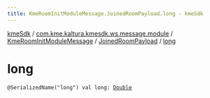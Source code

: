 ```yaml
---
title: KmeRoomInitModuleMessage.JoinedRoomPayload.long - kmeSdk
---
```


[kmeSdk](../../../index.html) / [com.kme.kaltura.kmesdk.ws.message.module](../../index.html) / [KmeRoomInitModuleMessage](../index.html) / [JoinedRoomPayload](index.html) / [long](./long.html)

# long

`@SerializedName("long") val long: `[`Double`](https://kotlinlang.org/api/latest/jvm/stdlib/kotlin/-double/index.html)